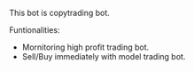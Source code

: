 This bot is copytrading bot.

Funtionalities:
- Mornitoring high profit trading bot.
- Sell/Buy immediately with model trading bot.
